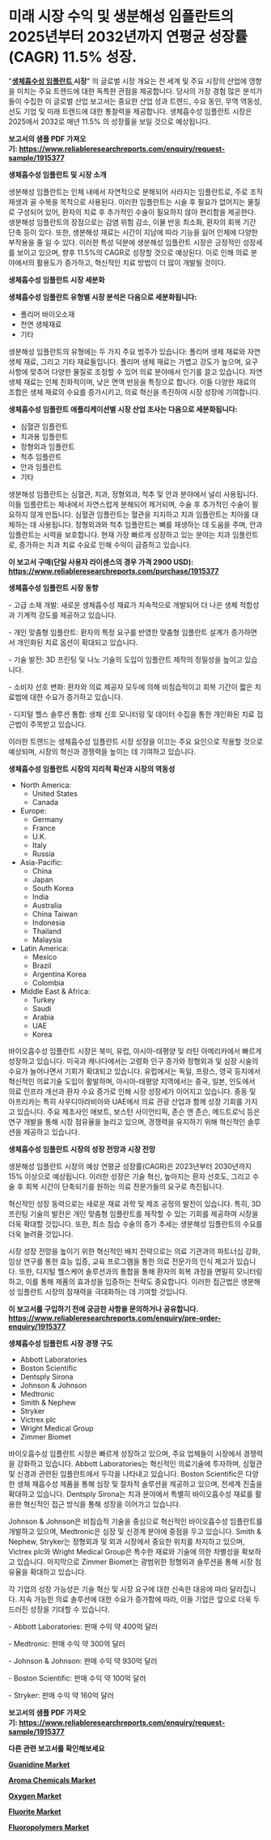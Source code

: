<p><h1>미래 시장 수익 및 생분해성 임플란트의 2025년부터 2032년까지 연평균 성장률(CAGR) 11.5% 성장.</h1></p><p>"<strong><a href="https://www.reliableresearchreports.com/bioabsorbable-implants-r1915377?utm_campaign=105&utm_medium=7&utm_source=Github&utm_content=ia&utm_term=18032025&utm_id=bioabsorbable-implants">생체흡수성 임플란트&nbsp;</a></strong><strong>시장</strong>" 의 글로벌 시장 개요는 전 세계 및 주요 시장의 산업에 영향을 미치는 주요 트렌드에 대한 독특한 관점을 제공합니다. 당사의 가장 경험 많은 분석가들이 수집한 이 글로벌 산업 보고서는 중요한 산업 성과 트렌드, 수요 동인, 무역 역동성, 선도 기업 및 미래 트렌드에 대한 통찰력을 제공합니다. 생체흡수성 임플란트 시장은 2025에서 2032로 매년 11.5% 의 성장률을 보일 것으로 예상됩니다.&nbsp;</p>
<p><strong>보고서의 샘플 PDF 가져오기:&nbsp;<a href="https://www.reliableresearchreports.com/enquiry/request-sample/1915377?utm_campaign=105&utm_medium=7&utm_source=Github&utm_content=ia&utm_term=18032025&utm_id=bioabsorbable-implants">https://www.reliableresearchreports.com/enquiry/request-sample/1915377</a></strong></p>
<p><strong>생체흡수성 임플란트 및 시장 소개</strong></p>
<p><p>생분해성 임플란트는 인체 내에서 자연적으로 분해되어 사라지는 임플란트로, 주로 조직 재생과 골 수복을 목적으로 사용된다. 이러한 임플란트는 시술 후 필요가 없어지는 물질로 구성되어 있어, 환자의 치료 후 추가적인 수술이 필요하지 않아 편리함을 제공한다. 생분해성 임플란트의 장점으로는 감염 위험 감소, 이물 반응 최소화, 환자의 회복 기간 단축 등이 있다. 또한, 생분해성 재료는 시간이 지남에 따라 기능을 잃어 인체에 다양한 부작용을 줄 일 수 있다. 이러한 특성 덕분에 생분해성 임플란트 시장은 긍정적인 성장세를 보이고 있으며, 향후 11.5%의 CAGR로 성장할 것으로 예상된다. 이로 인해 의료 분야에서의 활용도가 증가하고, 혁신적인 치료 방법이 더 많이 개발될 것이다.</p></p>
<p><strong>생체흡수성 임플란트 시장 세분화</strong></p>
<p><strong>생체흡수성 임플란트 유형별 시장 분석은 다음으로 세분화됩니다:</strong></p>
<p><ul><li>폴리머 바이오소재</li><li>천연 생체재료</li><li>기타</li></ul></p>
<p><p>생분해성 임플란트의 유형에는 두 가지 주요 범주가 있습니다: 폴리머 생체 재료와 자연 생체 재료, 그리고 기타 재료들입니다. 폴리머 생체 재료는 가볍고 강도가 높으며, 요구 사항에 맞추어 다양한 물질로 조정할 수 있어 의료 분야에서 인기를 끌고 있습니다. 자연 생체 재료는 인체 친화적이며, 낮은 면역 반응을 특징으로 합니다. 이들 다양한 재료의 조합은 생체 재료의 수요를 증가시키고, 의료 혁신을 촉진하여 시장 성장에 기여합니다.</p></p>
<p><strong>생체흡수성 임플란트 애플리케이션별 시장 산업 조사는 다음으로 세분화됩니다:</strong></p>
<p><ul><li>심혈관 임플란트</li><li>치과용 임플란트</li><li>정형외과 임플란트</li><li>척추 임플란트</li><li>안과 임플란트</li><li>기타</li></ul></p>
<p><p>생분해성 임플란트는 심혈관, 치과, 정형외과, 척추 및 안과 분야에서 널리 사용됩니다. 이들 임플란트는 체내에서 자연스럽게 분해되어 제거되며, 수술 후 추가적인 수술이 필요하지 않게 만듭니다. 심혈관 임플란트는 혈관을 지지하고 치과 임플란트는 치아를 대체하는 데 사용됩니다. 정형외과와 척추 임플란트는 뼈를 재생하는 데 도움을 주며, 안과 임플란트는 시력을 보호합니다. 현재 가장 빠르게 성장하고 있는 분야는 치과 임플란트로, 증가하는 치과 치료 수요로 인해 수익이 급증하고 있습니다.</p></p>
<p><strong>이 보고서 구매(단일 사용자 라이센스의 경우 가격 2900 USD): <a href="https://www.reliableresearchreports.com/purchase/1915377?utm_campaign=105&utm_medium=7&utm_source=Github&utm_content=ia&utm_term=18032025&utm_id=bioabsorbable-implants">https://www.reliableresearchreports.com/purchase/1915377</a></strong></p>
<p><strong>생체흡수성 임플란트 시장 동향</strong></p>
<p><p>- 고급 소재 개발: 새로운 생체흡수성 재료가 지속적으로 개발되어 더 나은 생체 적합성과 기계적 강도를 제공하고 있습니다. </p><p>- 개인 맞춤형 임플란트: 환자의 특정 요구를 반영한 맞춤형 임플란트 설계가 증가하면서 개인화된 치료 옵션이 확대되고 있습니다. </p><p>- 기술 발전: 3D 프린팅 및 나노 기술의 도입이 임플란트 제작의 정밀성을 높이고 있습니다. </p><p>- 소비자 선호 변화: 환자와 의료 제공자 모두에 의해 비침습적이고 회복 기간이 짧은 치료법에 대한 수요가 증가하고 있습니다. </p><p>- 디지털 헬스 솔루션 통합: 생체 신호 모니터링 및 데이터 수집을 통한 개인화된 치료 접근법이 주목받고 있습니다. </p><p>이러한 트렌드는 생체흡수성 임플란트 시장 성장을 이끄는 주요 요인으로 작용할 것으로 예상되며, 시장의 혁신과 경쟁력을 높이는 데 기여하고 있습니다.</p></p>
<p><strong>생체흡수성 임플란트 시장의 지리적 확산과 시장의 역동성</strong></p>
<p><ul>
    <li>
        North America:
        <ul>
            <li>United States</li>
            <li>Canada</li>
        </ul>
    </li>
    <li>
        Europe:
        <ul>
            <li>Germany</li>
            <li>France</li>
            <li>U.K.</li>
            <li>Italy</li>
            <li>Russia</li>
        </ul>
    </li>
    <li>
        Asia-Pacific:
        <ul>
            <li>China</li>
            <li>Japan</li>
            <li>South Korea</li>
            <li>India</li>
            <li>Australia</li>
            <li>China Taiwan</li>
            <li>Indonesia</li>
            <li>Thailand</li>
            <li>Malaysia</li>
        </ul>
    </li>
    <li>
        Latin America:
        <ul>
            <li>Mexico</li>
            <li>Brazil</li>
            <li>Argentina Korea</li>
            <li>Colombia</li>
        </ul>
    </li>
    <li>
        Middle East & Africa:
        <ul>
            <li>Turkey</li>
            <li>Saudi</li>
            <li>Arabia</li>
            <li>UAE</li>
            <li>Korea</li>
        </ul>
    </li>
    </ul></p>
<p><p>바이오흡수성 임플란트 시장은 북미, 유럽, 아시아-태평양 및 라틴 아메리카에서 빠르게 성장하고 있습니다. 미국과 캐나다에서는 고령화 인구 증가와 정형외과 및 심장 시술의 수요가 늘어나면서 기회가 확대되고 있습니다. 유럽에서는 독일, 프랑스, 영국 등지에서 혁신적인 의료기술 도입이 활발하며, 아시아-태평양 지역에서는 중국, 일본, 인도에서 의료 인프라 개선과 환자 수요 증가로 인해 시장 성장세가 이어지고 있습니다. 중동 및 아프리카는 특히 사우디아라비아와 UAE에서 의료 관광 산업과 함께 성장 기회를 가지고 있습니다. 주요 제조사인 애보트, 보스턴 사이언티픽, 존슨 앤 존슨, 메드트로닉 등은 연구 개발을 통해 시장 점유율을 늘리고 있으며, 경쟁력을 유지하기 위해 혁신적인 솔루션을 제공하고 있습니다. </p></p>
<p><strong>생체흡수성 임플란트 시장의 성장 전망과 시장 전망</strong></p>
<p><p>생분해성 임플란트 시장의 예상 연평균 성장률(CAGR)은 2023년부터 2030년까지 15% 이상으로 예상됩니다. 이러한 성장은 기술 혁신, 높아지는 환자 선호도, 그리고 수술 후 회복 시간이 단축되기를 원하는 의료 전문가들의 요구로 촉진됩니다. </p><p>혁신적인 성장 동력으로는 새로운 재료 과학 및 제조 공정의 발전이 있습니다. 특히, 3D 프린팅 기술의 발전은 개인 맞춤형 임플란트를 제작할 수 있는 기회를 제공하여 시장을 더욱 확대할 것입니다. 또한, 최소 침습 수술의 증가 추세는 생분해성 임플란트의 수요를 더욱 늘려줄 것입니다.</p><p>시장 성장 전망을 높이기 위한 혁신적인 배치 전략으로는 의료 기관과의 파트너십 강화, 임상 연구를 통한 효능 입증, 교육 프로그램을 통한 의료 전문가의 인식 제고가 있습니다. 또한, 디지털 헬스케어 솔루션과의 통합을 통해 환자의 회복 과정을 면밀히 모니터링하고, 이를 통해 제품의 효과성을 입증하는 전략도 중요합니다. 이러한 접근법은 생분해성 임플란트 시장의 잠재력을 극대화하는 데 기여할 것입니다.</p></p>
<p><strong>이 보고서를 구입하기 전에 궁금한 사항을 문의하거나 공유합니다. <a href="https://www.reliableresearchreports.com/enquiry/pre-order-enquiry/1915377?utm_campaign=105&utm_medium=7&utm_source=Github&utm_content=ia&utm_term=18032025&utm_id=bioabsorbable-implants">https://www.reliableresearchreports.com/enquiry/pre-order-enquiry/1915377</a></strong></p>
<p><strong>생체흡수성 임플란트 시장 경쟁 구도</strong></p>
<p><ul><li>Abbott Laboratories</li><li>Boston Scientific</li><li>Dentsply Sirona</li><li>Johnson & Johnson</li><li>Medtronic</li><li>Smith & Nephew</li><li>Stryker</li><li>Victrex plc</li><li>Wright Medical Group</li><li>Zimmer Biomet</li></ul></p>
<p><p>바이오흡수성 임플란트 시장은 빠르게 성장하고 있으며, 주요 업체들이 시장에서 경쟁력을 강화하고 있습니다. Abbott Laboratories는 혁신적인 의료기술에 투자하며, 심혈관 및 신경과 관련된 임플란트에서 두각을 나타내고 있습니다. Boston Scientific은 다양한 생체 재흡수성 제품을 통해 심장 및 절차적 솔루션을 제공하고 있으며, 전세계 진출을 확대하고 있습니다. Dentsply Sirona는 치과 분야에서 특별히 바이오흡수성 재료를 활용한 혁신적인 접근 방식을 통해 성장을 이어가고 있습니다.</p><p>Johnson & Johnson은 비침습적 기술을 중심으로 혁신적인 바이오흡수성 임플란트를 개발하고 있으며, Medtronic은 심장 및 신경계 분야에 중점을 두고 있습니다. Smith & Nephew, Stryker는 정형외과 및 외과 시장에서 중요한 위치를 차지하고 있으며, Victrex plc와 Wright Medical Group은 특수한 재료와 기술에 의한 차별성을 확보하고 있습니다. 마지막으로 Zimmer Biomet는 광범위한 정형외과 솔루션을 통해 시장 점유율을 확대하고 있습니다.</p><p>각 기업의 성장 가능성은 기술 혁신 및 시장 요구에 대한 신속한 대응에 따라 달라집니다. 지속 가능한 의료 솔루션에 대한 수요가 증가함에 따라, 이들 기업은 앞으로 더욱 두드러진 성장을 기대할 수 있습니다.</p><p>- Abbott Laboratories: 판매 수익 약 400억 달러</p><p>- Medtronic: 판매 수익 약 300억 달러</p><p>- Johnson & Johnson: 판매 수익 약 930억 달러</p><p>- Boston Scientific: 판매 수익 약 100억 달러</p><p>- Stryker: 판매 수익 약 160억 달러</p></p>
<p><strong>보고서의 샘플 PDF 가져오기:&nbsp;<a href="https://www.reliableresearchreports.com/enquiry/request-sample/1915377?utm_campaign=105&utm_medium=7&utm_source=Github&utm_content=ia&utm_term=18032025&utm_id=bioabsorbable-implants">https://www.reliableresearchreports.com/enquiry/request-sample/1915377</a></strong></p>
<p><strong></strong></p>
<p><strong></strong></p>
<p><strong></strong></p>
<p><strong></strong></p>
<p><strong>다른 관련 보고서를 확인해보세요</strong></p>
<p><strong><p><a href="https://github.com/moratronak3q/Market-Research-Report-List-1/blob/main/guanidine-market.md?utm_campaign=105&utm_medium=7&utm_source=Github&utm_content=ia&utm_term=18032025&utm_id=bioabsorbable-implants">Guanidine Market</a></p><p><a href="https://github.com/ghaligopezf5/Market-Research-Report-List-1/blob/main/aroma-chemicals-market.md?utm_campaign=105&utm_medium=7&utm_source=Github&utm_content=ia&utm_term=18032025&utm_id=bioabsorbable-implants">Aroma Chemicals Market</a></p><p><a href="https://github.com/latzerelfigo48/Market-Research-Report-List-1/blob/main/oxygen-market.md?utm_campaign=105&utm_medium=7&utm_source=Github&utm_content=ia&utm_term=18032025&utm_id=bioabsorbable-implants">Oxygen Market</a></p><p><a href="https://github.com/drielvinki/Market-Research-Report-List-1/blob/main/fluorite-market.md?utm_campaign=105&utm_medium=7&utm_source=Github&utm_content=ia&utm_term=18032025&utm_id=bioabsorbable-implants">Fluorite Market</a></p><p><a href="https://github.com/decockogbaro25/Market-Research-Report-List-1/blob/main/fluoropolymers-market.md?utm_campaign=105&utm_medium=7&utm_source=Github&utm_content=ia&utm_term=18032025&utm_id=bioabsorbable-implants">Fluoropolymers Market</a></p></strong></p>
<p></p>